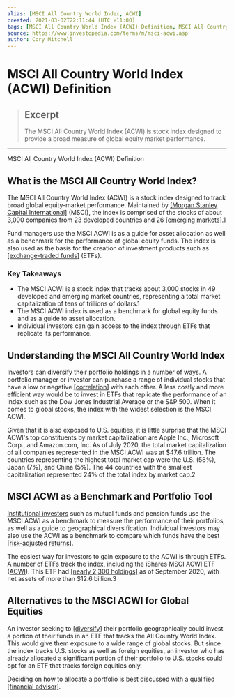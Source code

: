 ```yaml
---
alias: [MSCI All Country World Index, ACWI]
created: 2021-03-02T22:11:44 (UTC +11:00)
tags: [MSCI All Country World Index (ACWI) Definition, MSCI All Country World Index (ACWI) Definition]
source: https://www.investopedia.com/terms/m/msci-acwi.asp
author: Cory Mitchell
---
```


# MSCI All Country World Index (ACWI) Definition

> ## Excerpt
> The MSCI All Country World Index (ACWI) is stock index designed to provide a broad measure of global equity market performance.

---

MSCI All Country World Index (ACWI) Definition
## What is the MSCI All Country World Index?

The MSCI All Country World Index (ACWI) is a stock index designed to track broad global equity-market performance. Maintained by [[Morgan Stanley Capital International]](https://www.investopedia.com/terms/m/msci.asp) (MSCI), the index is comprised of the stocks of about 3,000 companies from 23 developed countries and 26 [[emerging markets]](https://www.investopedia.com/terms/e/emergingmarketeconomy.asp).1

Fund managers use the MSCI ACWI is as a guide for asset allocation as well as a benchmark for the performance of global equity funds. The index is also used as the basis for the creation of investment products such as [[exchange-traded funds]](https://www.investopedia.com/terms/e/etf.asp) (ETFs).

### Key Takeaways

-   The MSCI ACWI is a stock index that tracks about 3,000 stocks in 49 developed and emerging market countries, representing a total market capitalization of tens of trillions of dollars.1
-   The MSCI ACWI index is used as a benchmark for global equity funds and as a guide to asset allocation.
-   Individual investors can gain access to the index through ETFs that replicate its performance.

## Understanding the MSCI All Country World Index

Investors can diversify their portfolio holdings in a number of ways. A portfolio manager or investor can purchase a range of individual stocks that have a low or negative [[correlation]](https://www.investopedia.com/terms/c/correlation.asp) with each other. A less costly and more efficient way would be to invest in ETFs that replicate the performance of an index such as the Dow Jones Industrial Average or the S&P 500. When it comes to global stocks, the index with the widest selection is the MSCI ACWI.

Given that it is also exposed to U.S. equities, it is little surprise that the MSCI ACWI's top constituents by market capitalization are Apple Inc., Microsoft Corp., and Amazon.com, Inc. As of July 2020, the total market capitalization of all companies represented in the MSCI ACWI was at $47.6 trillion. The countries representing the highest total market cap were the U.S. (58%), Japan (7%), and China (5%). The 44 countries with the smallest capitalization represented 24% of the total index by market cap.2

## MSCI ACWI as a Benchmark and Portfolio Tool

[Institutional investors](https://www.investopedia.com/terms/i/institutionalinvestor.asp) such as mutual funds and pension funds use the MSCI ACWI as a benchmark to measure the performance of their portfolios, as well as a guide to geographical diversification. Individual investors may also use the ACWI as a benchmark to compare which funds have the best [[risk-adjusted returns]](https://www.investopedia.com/terms/r/riskadjustedreturn.asp).

The easiest way for investors to gain exposure to the ACWI is through ETFs. A number of ETFs track the index, including the iShares MSCI ACWI ETF ([ACWI](https://www.investopedia.com/markets/quote?tvwidgetsymbol=acwi)). This ETF had [[nearly 2,300 holdings]](https://www.ishares.com/us/literature/fact-sheet/acwi-ishares-msci-acwi-etf-fund-fact-sheet-en-us.pdf) as of September 2020, with net assets of more than $12.6 billion.3

## Alternatives to the MSCI ACWI for Global Equities

An investor seeking to [[diversify]](https://www.investopedia.com/terms/d/diversification.asp) their portfolio geographically could invest a portion of their funds in an ETF that tracks the All Country World Index. This would give them exposure to a wide range of global stocks. But since the index tracks U.S. stocks as well as foreign equities, an investor who has already allocated a significant portion of their portfolio to U.S. stocks could opt for an ETF that tracks foreign equities only.

Deciding on how to allocate a portfolio is best discussed with a qualified [[financial advisor]](https://www.investopedia.com/terms/f/financial-advisor.asp).
